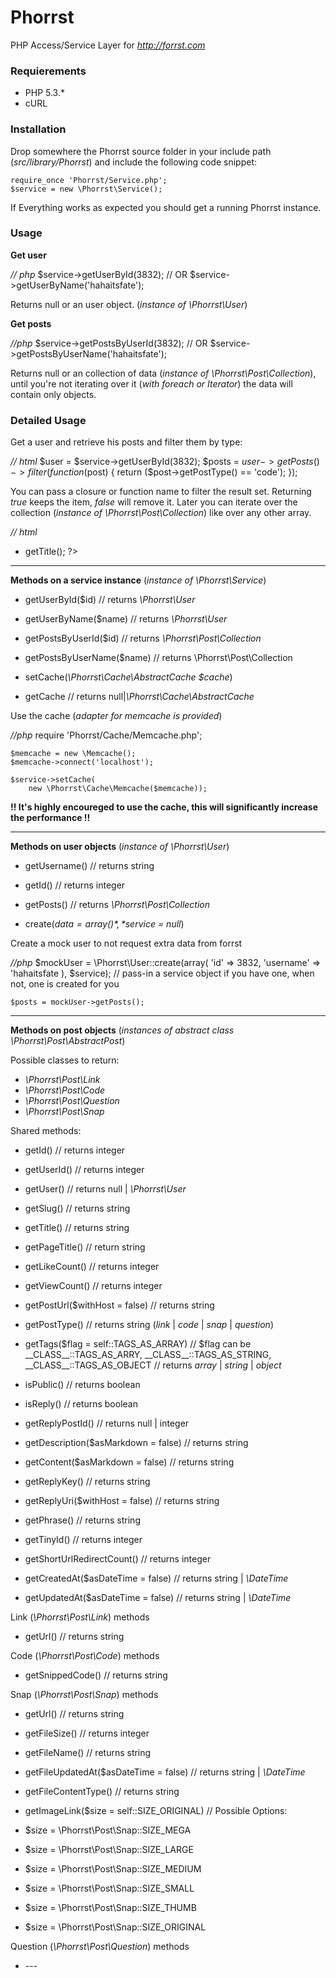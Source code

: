 # Phorrst

PHP Access/Service Layer for *http://forrst.com*

### Requierements

   - PHP 5.3.*
   - cURL

### Installation

Drop somewhere the Phorrst source folder in your include path (*src/library/Phorrst*) and include the following code snippet:

    require_once 'Phorrst/Service.php';
    $service = new \Phorrst\Service();

If Everything works as expected you should get a running Phorrst instance.



### Usage

**Get user**

*// php*
    $service->getUserById(3832);   // OR
    $service->getUserByName('hahaitsfate');

Returns null or an user object. (*instance of \Phorrst\User*)

**Get posts**

*//php*
    $service->getPostsByUserId(3832);   // OR
    $service->getPostsByUserName('hahaitsfate');

Returns null or an collection of data (*instance of \Phorrst\Post\Collection*), until you're not iterating over it (*with foreach or Iterator*) the data will contain only objects.


### Detailed Usage

Get a user and retrieve his posts and filter them by type:

*// html*
    $user    = $service->getUserById(3832);
    $posts   = $user->getPosts()->filter(function($post) {
        return ($post->getPostType() == 'code');
    });

You can pass a closure or function name to filter the result set. Returning *true* keeps the item, *false* will remove it. Later you can iterate over the collection (*instance of \Phorrst\Post\Collection*) like over any other array.

*// html*
    <ul>
    <?php foreach($posts as $post): ?>
        <li><?php print $post->getTitle(); ?></li>
    <?php endforeach; ?>
    </ul>
____
**Methods on a service instance** (*instance of \Phorrst\Service*)

- getUserById($id) // returns *\Phorrst\User*

- getUserByName($name) // returns *\Phorrst\User*

- getPostsByUserId($id) // returns *\Phorrst\Post\Collection*

- getPostsByUserName($name) // returns \Phorrst\Post\Collection

- setCache(*\Phorrst\Cache\AbstractCache $cache*)

- getCache // returns null|*\Phorrst\Cache\AbstractCache*


Use the cache (*adapter for memcache is provided*)

*//php*
    require 'Phorrst/Cache/Memcache.php';

    $memcache = new \Memcache();
    $memcache->connect('localhost');

    $service->setCache(
        new \Phorrst\Cache\Memcache($memcache));

**!! It's highly encoureged to use the cache, this will significantly increase the performance !!**
____

**Methods on user objects** (*instance of \Phorrst\User*)

- getUsername() // returns string

- getId() // returns integer

- getPosts() // returns *\Phorrst\Post\Collection*

- create(*$data = array()*, *$service = null*)


Create a mock user to not request extra data from forrst

*//php*
    $mockUser = \Phorrst\User::create(array(
        'id' => 3832, 'username' => 'hahaitsfate
    ), $service); // pass-in a service object if you have one, when not, one is created for you

    $posts = mockUser->getPosts();

____

**Methods on post objects** (*instances of abstract class \Phorrst\Post\AbstractPost*)

Possible classes to return:

- *\Phorrst\Post\Link*
- *\Phorrst\Post\Code*
- *\Phorrst\Post\Question*
- *\Phorrst\Post\Snap*

Shared methods:

- getId() // returns integer

- getUserId() // returns integer

- getUser() // returns null | *\Phorrst\User*

- getSlug() // returns string

- getTitle() // returns string

- getPageTitle() // return string

- getLikeCount() // returns integer

- getViewCount() // returns integer

- getPostUrl($withHost = false) // returns string

- getPostType() // returns string (*link* | *code* | *snap* | *question*)

- getTags($flag = self::TAGS\_AS\_ARRAY) // $flag can be \_\_CLASS\_\_::TAGS\_AS\_ARRY, \_\_CLASS\_\_::TAGS\_AS\_STRING, \_\_CLASS\_\_::TAGS\_AS\_OBJECT // returns *array* | *string* | *object*

- isPublic() // returns boolean

- isReply() // returns boolean

- getReplyPostId() // returns null | integer

- getDescription($asMarkdown = false) // returns string

- getContent($asMarkdown = false) // returns string

- getReplyKey() // returns string

- getReplyUri($withHost = false)  // returns string

- getPhrase() // returns string

- getTinyId() // returns integer

- getShortUrlRedirectCount() // returns integer

- getCreatedAt($asDateTime = false) // returns string | *\DateTime*

- getUpdatedAt($asDateTime = false) // returns string | *\DateTime*

Link (*\Phorrst\Post\Link*) methods

 - getUrl() // returns string

Code (*\Phorrst\Post\Code*) methods

 - getSnippedCode() // returns string

Snap (*\Phorrst\Post\Snap*) methods

 - getUrl() // returns string

 - getFileSize() // returns integer

 - getFileName() // returns string

 - getFileUpdatedAt($asDateTime = false) // returns string | *\DateTime*

 - getFileContentType() // returns string

 - getImageLink($size = self::SIZE_ORIGINAL) // Possible Options:
  - $size = \Phorrst\Post\Snap::SIZE_MEGA
  - $size = \Phorrst\Post\Snap::SIZE_LARGE
  - $size = \Phorrst\Post\Snap::SIZE_MEDIUM
  - $size = \Phorrst\Post\Snap::SIZE_SMALL
  - $size = \Phorrst\Post\Snap::SIZE_THUMB
  - $size = \Phorrst\Post\Snap::SIZE_ORIGINAL

Question (*\Phorrst\Post\Question*) methods

 - \---


